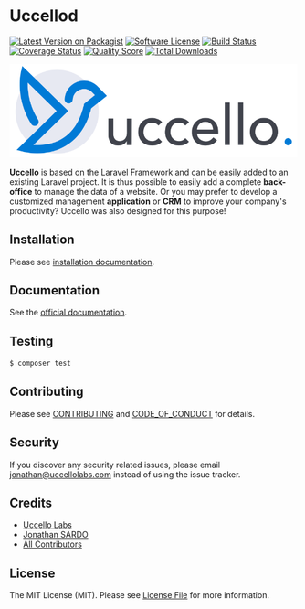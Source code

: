 # Uccellod

[![Latest Version on Packagist][ico-version]][link-packagist]
[![Software License][ico-license]](LICENSE.md)
[![Build Status][ico-travis]][link-travis]
[![Coverage Status][ico-scrutinizer]][link-scrutinizer]
[![Quality Score][ico-code-quality]][link-code-quality]
[![Total Downloads][ico-downloads]][link-downloads]

![Uccello](./public/images/logo-uccello.png)

**Uccello** is based on the Laravel Framework and can be easily added to an existing Laravel project. It is thus possible to easily add a complete **back-office** to manage the data of a website. Or you may prefer to develop a customized management **application** or **CRM** to improve your company's productivity? Uccello was also designed for this purpose!

## Installation

Please see [installation documentation](https://uccello.gitbook.io/doc/installation/getting-started).

## Documentation
See the [official documentation](https://uccello.gitbook.io).

## Testing

``` bash
$ composer test
```

<!-- ## Change log

Please see [CHANGELOG](CHANGELOG.md) for more information on what has changed recently. -->

## Contributing

Please see [CONTRIBUTING](CONTRIBUTING.md) and [CODE_OF_CONDUCT](CODE_OF_CONDUCT.md) for details.

## Security

If you discover any security related issues, please email jonathan@uccellolabs.com instead of using the issue tracker.

## Credits

- [Uccello Labs][link-organization]
- [Jonathan SARDO][link-author]
- [All Contributors][link-contributors]

## License

The MIT License (MIT). Please see [License File](LICENSE.md) for more information.

[ico-version]: https://img.shields.io/packagist/v/uccello/uccello.svg?style=flat-square
[ico-license]: https://img.shields.io/badge/license-MIT-brightgreen.svg?style=flat-square
[ico-travis]: https://img.shields.io/travis/uccellolabs/uccello/master.svg?style=flat-square
[ico-scrutinizer]: https://img.shields.io/scrutinizer/coverage/g/uccellolabs/uccello.svg?style=flat-square
[ico-code-quality]: https://img.shields.io/scrutinizer/g/uccellolabs/uccello.svg?style=flat-square
[ico-downloads]: https://img.shields.io/packagist/dt/uccello/uccello.svg?style=flat-square

[link-packagist]: https://packagist.org/packages/uccello/uccello
[link-travis]: https://travis-ci.org/uccellolabs/uccello
[link-scrutinizer]: https://scrutinizer-ci.com/g/uccellolabs/uccello/code-structure
[link-code-quality]: https://scrutinizer-ci.com/g/uccellolabs/uccello
[link-downloads]: https://packagist.org/packages/uccello/uccello
[link-organization]: https://github.com/uccellolabs
[link-author]: https://github.com/sardoj
[link-contributors]: ../../contributors
